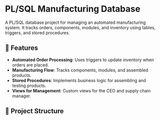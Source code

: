 # PL/SQL Manufacturing Database

A PL/SQL database project for managing an automated manufacturing system. It tracks orders, components, modules, and inventory using tables, triggers, and stored procedures.

## 📌 Features
- **Automated Order Processing**: Uses triggers to update inventory when orders are placed.
- **Manufacturing Flow**: Tracks components, modules, and assembled products.
- **Stored Procedures**: Implements business logic for assembling and testing products.
- **Views for Management**: Custom views for the CEO and supply chain manager.

## 📂 Project Structure
